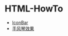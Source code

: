 # HTML-HowTo

+ [IconBar](https://github.com/winfredzen/HTML-HowTo/tree/master/001_IconBar)
+ [手风琴效果](https://github.com/winfredzen/HTML-HowTo/tree/master/002_Accordion)
